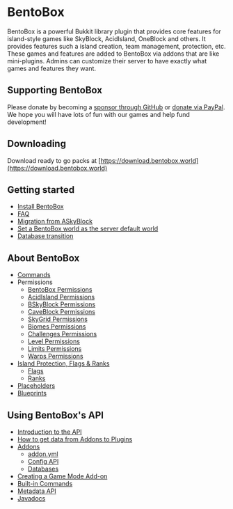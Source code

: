 # BentoBox

BentoBox is a powerful Bukkit library plugin that provides core features for island-style games like SkyBlock, AcidIsland, OneBlock and others. It provides features such a island creation, team management, protection, etc. These games and features are added to BentoBox via addons that are like mini-plugins. Admins can customize their server to have exactly what games and features they want.

## Supporting BentoBox

Please donate by becoming a [sponsor through GitHub](https://github.com/sponsors/tastybento) or [donate via PayPal](https://www.paypal.me/BentoBoxWorld). We hope you will have lots of fun with our games and help fund development!

## Downloading

Download ready to go packs at [https://download.bentobox.world](https://download.bentobox.world)

## Getting started
- [Install BentoBox](BentoBox/Install-Bentobox)
- [FAQ](FAQ)
- [Migration from ASkyBlock](Converter/index.md)
- [Set a BentoBox world as the server default world](BentoBox/Set-a-BentoBox-world-as-the-server-default-world)
- [Database transition](BentoBox/Database-transition)

## About BentoBox
- [Commands](BentoBox/Commands)
- Permissions
    - [BentoBox Permissions](BentoBox/Permissions)
    - [AcidIsland Permissions](gamemodes/AcidIsland/#permissions)
    - [BSkyBlock Permissions](gamemodes/BSkyBlock/#permissions)
    - [CaveBlock Permissions](gamemodes/CaveBlock/#permissions)
    - [SkyGrid Permissions](gamemodes/SkyGrid/#permissions)
    - [Biomes Permissions](addons/Biomes/#permissions)
    - [Challenges Permissions](addons/Challenges/#permissions)
    - [Level Permissions](addons/Level/#permissions)
    - [Limits Permissions](addons/Limits/#permissions)
    - [Warps Permissions](addons/Warps/#permissions)
- [Island Protection, Flags & Ranks](BentoBox/Island-Protection,-Flags-&-Ranks)
    - [Flags](BentoBox/Flags)
    - [Ranks](BentoBox/Island-Protection,-Flags-&-Ranks#ranks)
- [Placeholders](BentoBox/Placeholders)
- [Blueprints](BentoBox/Blueprints)

## Using BentoBox's API
- [Introduction to the API](BentoBox/Developer-Documentation)
- [How to get data from Addons to Plugins](BentoBox/Request-Handler-API---How-plugins-can-get-data-from-addons)
- [Addons](Tutorials/api/Create-an-addon)
    - [addon.yml](BentoBox/How-to-fill-in-the-addon_yml-file)
    - [Config API](BentoBox/Config-API)
    - [Databases](BentoBox/Database-API)
- [Creating a Game Mode Add-on](BentoBox/Creating-a-Game-Mode)
- [Built-in Commands](BentoBox/Commands)
- [Metadata API](BentoBox/MetadataAPI)
- [Javadocs](https://bentoboxworld.github.io/BentoBox)
